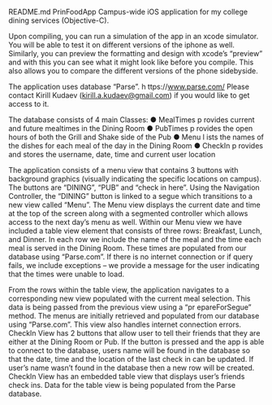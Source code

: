  README.md
PrinFoodApp
Campus-wide iOS application for my college dining services (Objective-C).

Upon compiling, you can run a simulation of the app in an xcode simulator. You will be able to test it on different 
versions of the iphone as well. Similarly, you can preview the formatting and design with xcode’s “preview” and with 
this you can see what it might look like before you compile. This also allows you to compare the different versions 
of the phone side­by­side.

The application uses database “Parse”. h ttps://www.parse.com/ Please contact Kirill Kudaev (kirill.a.kudaev@gmail.com) 
if you would like to get access to it. 

The database consists of 4 main Classes: 
● MealTimes p rovides current and future mealtimes in the Dining Room 
● PubTimes p rovides the open hours of both the Grill and Shake side of the Pub 
● Menu l ists the names of the dishes for each meal of the day in the Dining Room 
● CheckIn p rovides and stores the username, date, time and current user location

The application consists of a menu view that contains 3 buttons with background graphics (visually indicating the specific 
locations on campus). The buttons are “DINING”, “PUB” and “check in here”. Using the Navigation Controller, the “DINING” 
button is linked to a segue which transitions to a new view called “Menu”. The Menu view displays the current date and time 
at the top of the screen along with a segmented controller which allows access to the next day’s menu as well. Within our 
Menu view we have included a table view element that consists of three rows: Breakfast, Lunch, and Dinner. In each row we 
include the name of the meal and the time each meal is served in the Dining Room. These times are populated from our database 
using “Parse.com”. If there is no internet connection or if query fails, we include exceptions – we provide a message for the 
user indicating that the times were unable to load.

From the rows within the table view, the application navigates to a corresponding new view populated with the current meal 
selection. This data is being passed from the previous view using a “pr epareForSegue” method. The menus are initially 
retrieved and populated from our database using “Parse.com”. This view also handles internet connection errors. CheckIn View 
has 2 buttons that allow user to tell their friends that they are either at the Dining Room or Pub. If the button is pressed 
and the app is able to connect to the database, users name will be found in the database so that the date, time and the 
location of the last check in can be updated. If user’s name wasn’t found in the database then a new row will be created. 
CheckIn View has an embedded table view that displays user’s friends check ins. Data for the table view is being populated 
from the Parse database.
